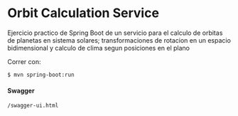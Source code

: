 # Orbit Calculation Service

Ejercicio practico de Spring Boot de un servicio para el calculo de orbitas de planetas en sistema solares; transformaciones de rotacion en un espacio bidimensional y calculo de clima segun posiciones en el plano

Correr con:
```
$ mvn spring-boot:run
```

#### Swagger
```
/swagger-ui.html
```
